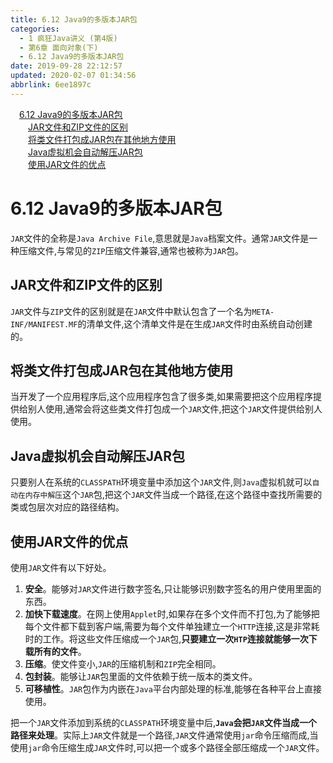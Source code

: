 ```yaml
---
title: 6.12 Java9的多版本JAR包
categories: 
  - 1 疯狂Java讲义 (第4版)
  - 第6章 面向对象(下)
  - 6.12 Java9的多版本JAR包
date: 2019-09-28 22:12:57
updated: 2020-02-07 01:34:56
abbrlink: 6ee1897c
---
```

<div id='my_toc'><a href="/JavaReadingNotes/6ee1897c/#6-12-Java9的多版本JAR包" class="header_1">6.12 Java9的多版本JAR包</a>&nbsp;<br><a href="/JavaReadingNotes/6ee1897c/#JAR文件和ZIP文件的区别" class="header_2">JAR文件和ZIP文件的区别</a>&nbsp;<br><a href="/JavaReadingNotes/6ee1897c/#将类文件打包成JAR包在其他地方使用" class="header_2">将类文件打包成JAR包在其他地方使用</a>&nbsp;<br><a href="/JavaReadingNotes/6ee1897c/#Java虚拟机会自动解压JAR包" class="header_2">Java虚拟机会自动解压JAR包</a>&nbsp;<br><a href="/JavaReadingNotes/6ee1897c/#使用JAR文件的优点" class="header_2">使用JAR文件的优点</a>&nbsp;<br></div>
<style>.header_1{margin-left: 1em;}.header_2{margin-left: 2em;}.header_3{margin-left: 3em;}.header_4{margin-left: 4em;}.header_5{margin-left: 5em;}.header_6{margin-left: 6em;}</style>
<!--more-->
<script>if (navigator.platform.search('arm')==-1){document.getElementById('my_toc').style.display = 'none';}var e,p = document.getElementsByTagName('p');while (p.length>0) {e = p[0];e.parentElement.removeChild(e);}</script>

<!--end-->
<!--SSTStart-->
# 6.12 Java9的多版本JAR包 #
`JAR`文件的全称是`Java Archive File`,意思就是`Java`档案文件。通常`JAR`文件是一种压缩文件,与常见的`ZIP`压缩文件兼容,通常也被称为`JAR`包。
## JAR文件和ZIP文件的区别 ##
`JAR`文件与`ZIP`文件的区别就是在`JAR`文件中默认包含了一个名为`META-INF/MANIFEST.MF`的清单文件,这个清单文件是在生成`JAR`文件时由系统自动创建的。
## 将类文件打包成JAR包在其他地方使用 ##
当开发了一个应用程序后,这个应用程序包含了很多类,如果需要把这个应用程序提供给别人使用,通常会将这些类文件打包成一个`JAR`文件,把这个`JAR`文件提供给别人使用。
## Java虚拟机会自动解压JAR包 ##
只要别人在系统的`CLASSPATH`环境变量中添加这个`JAR`文件,则`Java`虚拟机就可以`自动在内存中解压`这个`JAR`包,把这个`JAR`文件当成一个路径,在这个路径中查找所需要的类或包层次对应的路径结构。
## 使用JAR文件的优点 ##
使用`JAR`文件有以下好处。
1. **安全**。能够对`JAR`文件进行数字签名,只让能够识别数字签名的用户使用里面的东西。
2. **加快下载速度**。在网上使用`Applet`时,如果存在多个文件而不打包,为了能够把每个文件都下载到客户端,需要为每个文件单独建立一个`HTTP`连接,这是非常耗时的工作。将这些文件压缩成一个`JAR`包,**只要建立一次`HTP`连接就能够一次下载所有的文件**。
3. **压缩**。使文件变小,`JAR`的压缩机制和`ZIP`完全相同。
4. **包封装**。能够让`JAR`包里面的文件依赖于统一版本的类文件。
5. **可移植性**。`JAR`包作为内嵌在`Java`平台内部处理的标准,能够在各种平台上直接使用。

把一个`JAR`文件添加到系统的`CLASSPATH`环境变量中后,**`Java`会把`JAR`文件当成一个路径来处理**。实际上`JAR`文件就是一个路径,`JAR`文件通常使用`jar`命令压缩而成,当使用`jar`命令压缩生成`JAR`文件时,可以把一个或多个路径全部压缩成一个`JAR`文件。
<!--SSTStop-->

